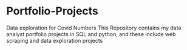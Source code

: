 # Portfolio-Projects
Data exploration for Covid Numbers
This Repository contains my data analyst portfolio projects in SQL and python,  and these include web scraping and data exploration projects
